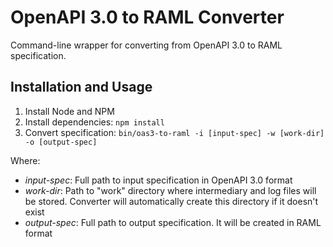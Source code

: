 # OpenAPI 3.0 to RAML Converter

Command-line wrapper for converting from OpenAPI 3.0 to RAML specification.

## Installation and Usage

1. Install Node and NPM
2. Install dependencies: `npm install`
3. Convert specification:
  `bin/oas3-to-raml -i [input-spec] -w [work-dir] -o [output-spec]`

Where:
* _input-spec_: Full path to input specification in OpenAPI 3.0 format
* _work-dir_: Path to "work" directory where intermediary and log files will
be stored. Converter will automatically create this directory if it doesn't
exist
* _output-spec_: Full path to output specification. It will be created in RAML
format
